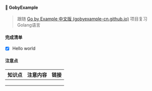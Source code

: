#### :rocket: GobyExample

> 跟随 [Go by Example 中文版 (gobyexample-cn.github.io)](https://gobyexample-cn.github.io/) 项目复习Golang语言

#### 完成清单

- [x] Hello world

#### 注意点

| 知识点 | 注意内容 | 链接 |
| ------ | -------- | ---- |
|        |          |      |
|        |          |      |
|        |          |      |

